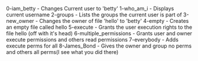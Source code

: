 0-iam_betty - Changes Current user to 'betty'
1-who_am_i - Displays current username
2-groups - Lists the groups the current user is part of
3-new_owner - Changes the owner of file 'hello' to 'betty'
4-empty - Creates an empty file called hello
5-execute - Grants the user execution rights to the file hello (off with it's head)
6-multiple_permissions - Grants user and owner execute permissions and others read permissions
7-everybody - Adds execute perms for all
8-James_Bond - Gives the owner and group no perms and others all perms(I see what you did there)
